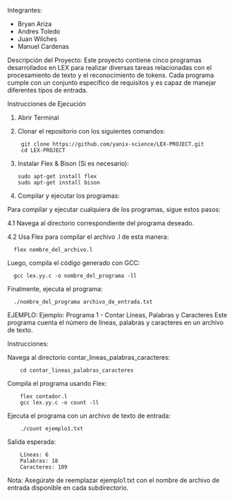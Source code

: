 Integrantes:

- Bryan Ariza
- Andres Toledo
- Juan Wilches
- Manuel Cardenas

Descripción del Proyecto:
Este proyecto contiene cinco programas desarrollados en LEX para realizar diversas tareas relacionadas con el procesamiento de texto y el reconocimiento de tokens. 
Cada programa cumple con un conjunto específico de requisitos y es capaz de manejar diferentes tipos de entrada.

Instrucciones de Ejecución
1. Abrir Terminal
2. Clonar el repositorio con los siguientes comandos:
   
        git clone https://github.com/yanix-science/LEX-PROJECT.git
        cd LEX-PROJECT
  
4. Instalar Flex & Bison (Si es necesario):
   
       sudo apt-get install flex
       sudo apt-get install bison

5. Compilar y ejecutar los programas:

Para compilar y ejecutar cualquiera de los programas, sigue estos pasos:

  4.1 Navega al directorio correspondiente del programa deseado.

  4.2 Usa Flex para compilar el archivo .l de esta manera:
  
      flex nombre_del_archivo.l
  Luego, compila el código generado con GCC:

      gcc lex.yy.c -o nombre_del_programa -ll
  Finalmente, ejecuta el programa:

      ./nombre_del_programa archivo_de_entrada.txt

EJEMPLO:
Ejemplo: Programa 1 - Contar Líneas, Palabras y Caracteres
Este programa cuenta el número de líneas, palabras y caracteres en un archivo de texto.

Instrucciones:

Navega al directorio contar_lineas_palabras_caracteres:

        cd contar_lineas_palabras_caracteres
        
Compila el programa usando Flex:

        flex contador.l
        gcc lex.yy.c -o count -ll

Ejecuta el programa con un archivo de texto de entrada:

        ./count ejemplo1.txt
Salida esperada:

        Líneas: 6
        Palabras: 18
        Caracteres: 109

Nota: Asegúrate de reemplazar ejemplo1.txt con el nombre de archivo de entrada disponible en cada subdirectorio.
























